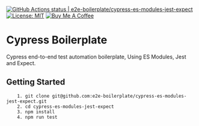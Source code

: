 [![GitHub Actions status | e2e-boilerplate/cypress-es-modules-jest-expect](https://github.com/e2e-boilerplate/cypress-es-modules-jest-expect/workflows/cypress-es-modules-jest-expect/badge.svg)](https://github.com/e2e-boilerplate/cypress-es-modules-jest-expect/actions?workflow=cypress-es-modules-jest-expect) [![License: MIT](https://img.shields.io/badge/License-MIT-yellow.svg)](https://opensource.org/licenses/MIT) [![Buy Me A Coffee](https://img.shields.io/badge/buy-me%20coffee-orange)](https://www.buymeacoffee.com/xgirma)

# Cypress Boilerplate

Cypress end-to-end test automation boilerplate, Using ES Modules, Jest and Expect.

## Getting Started

    	1. git clone git@github.com:e2e-boilerplate/cypress-es-modules-jest-expect.git
    	2. cd cypress-es-modules-jest-expect
    	3. npm install
    	4. npm run test
